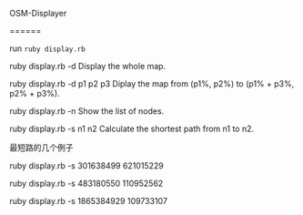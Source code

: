 OSM-Displayer

======

run `ruby display.rb`

ruby display.rb -d            Display the whole map.

ruby display.rb -d p1 p2 p3   Diplay the map from (p1%, p2%) to (p1% + p3%, p2% + p3%).

ruby display.rb -n            Show the list of nodes.

ruby display.rb -s n1 n2      Calculate the shortest path from n1 to n2.

最短路的几个例子

ruby display.rb -s 301638499 621015229

ruby display.rb -s 483180550 110952562

ruby display.rb -s 1865384929 109733107
